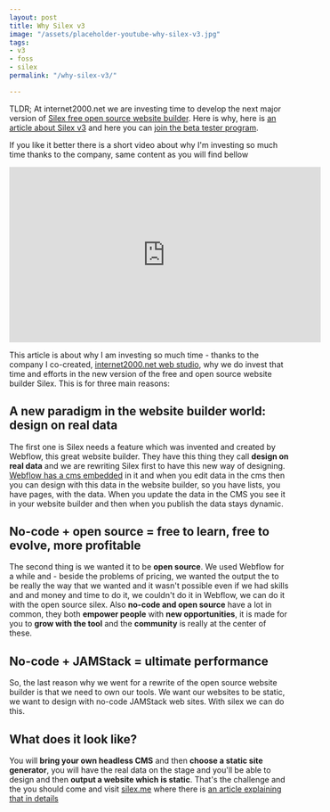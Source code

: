 ```yaml
---
layout: post
title: Why Silex v3
image: "/assets/placeholder-youtube-why-silex-v3.jpg"
tags:
- v3
- foss
- silex
permalink: "/why-silex-v3/"

---
```

TLDR; At internet2000.net we are investing time to develop the next major version of [Silex free open source website builder](https://www.silex.me/ "Silex no-code website builder"). Here is why, here is [an article about Silex v3](https://www.silexlabs.org/silex-v3-kickoff/ "About Silex v3") and here you can [join the beta tester program](https://mail-list.silexlabs.org/subscription/cemnfkaVrK?locale=en-US&source=youtube "Join Silex").

If you like it better there is a short video about why I'm investing so much time thanks to the company, same content as you will find bellow

<iframe width="560" height="315" src="https://www.youtube.com/embed/NSziMX_dYJE" title="YouTube video player" frameborder="0" allow="accelerometer; autoplay; clipboard-write; encrypted-media; gyroscope; picture-in-picture; web-share" allowfullscreen></iframe>


This article is about why I am investing so much time - thanks to the company I co-created, [internet2000.net web studio](https://internet2000.net/ "Sites internet éco-conçus"), why we do invest that time and efforts in the new version of the free and open source website builder Silex. This is for three main reasons:

## A new paradigm in the website builder world: design on real data

The first one is Silex needs a feature which was invented and created by Webflow, this great website builder. They have this thing they call **design on real data** and we are rewriting Silex first to have this new way of designing. [Webflow has a cms embedded](https://webflow.com/cms) in it and when you edit data in the cms then you can design with this data in the website builder, so you have lists, you have pages, with the data. When you update the data in the CMS you see it in your website builder and then when you publish the data stays dynamic.

## No-code + open source = free to learn, free to evolve, more profitable

The second thing is we wanted it to be **open source**. We used Webflow for a while and - beside the problems of pricing, we wanted the output the to be really the way that we wanted and it wasn't possible even if we had skills and and money and time to do it, we couldn't do it in Webflow, we can do it with the open source silex. Also **no-code and open source**  have a lot in common, they both **empower people** with **new opportunities**, it is made for you to **grow with the tool** and the **community** is really at the center of these.

## No-code + JAMStack = ultimate performance

So, the last reason why we went for a rewrite of the open source website builder is that we need to own our tools. We want our websites to be static, we want to design with no-code JAMStack web sites. With silex we can do this.

## What does it look like?

You will **bring your own headless CMS** and then **choose a static site generator**, you will have the real data on the stage and you'll be able to design and then **output a website which is static**. That's the challenge and the you should come and visit [silex.me](https://www.silex.me "Silex website") where there is [an article explaining that in details]()